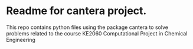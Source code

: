 # Readme for cantera project.

This repo contains python files using the package cantera to solve problems related to the course
KE2060 Computational Project in Chemical Engineering